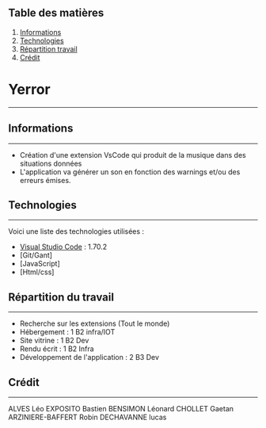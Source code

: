 ## Table des matières

1. [Informations](#informations)
2. [Technologies](#technologies)
3. [Répartition travail](#Travail)
4. [Crédit](#crédit)
# Yerror
***
## Informations
***
- Création d'une extension VsCode qui produit de la musique dans des situations données
- L'application va générer un son en fonction des warnings et/ou des erreurs émises. 
## Technologies
***
Voici une liste des technologies utilisées :
* [Visual Studio Code](https://code.visualstudio.com/) : 1.70.2
* [Git/Gant]
* [JavaScript]
* [Html/css]
## Répartition du travail 
***
- Recherche sur les extensions (Tout le monde)
- Hébergement : 1 B2 infra/IOT
- Site vitrine : 1 B2 Dev
- Rendu écrit : 1 B2 Infra
- Développement de l'application : 2 B3 Dev 
## Crédit 
***
ALVES Léo 
EXPOSITO Bastien 
BENSIMON Léonard 
CHOLLET Gaetan 
ARZINIERE-BAFFERT Robin 
DECHAVANNE lucas 
 
